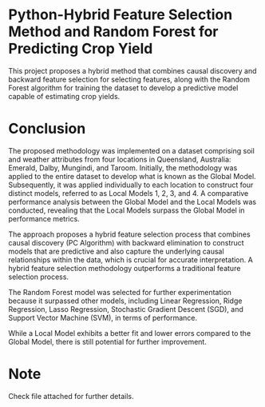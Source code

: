 # Python-Hybrid Feature Selection Method and Random Forest for Predicting Crop Yield
This project proposes a hybrid method that combines causal discovery and backward feature selection for selecting features, along with the Random Forest algorithm for training the dataset to develop a predictive model capable of estimating crop yields.

# Conclusion
The proposed methodology was implemented on a dataset comprising soil and weather attributes from four locations in Queensland, Australia: Emerald, Dalby, Mungindi, and Taroom. Initially, the methodology was applied to the entire dataset to develop what is known as the Global Model. Subsequently, it was applied individually to each location to construct four distinct models, referred to as Local Models 1, 2, 3, and 4. A comparative performance analysis between the Global Model and the Local Models was conducted, revealing that the Local Models surpass the Global Model in performance metrics.

The approach proposes a hybrid feature selection process that combines causal discovery (PC Algorithm) with backward elimination to construct models that are predictive and also capture the underlying causal relationships within the data, which is crucial for accurate interpretation. A hybrid feature selection methodology outperforms a traditional feature selection process.

The Random Forest model was selected for further experimentation because it surpassed other models, including Linear Regression, Ridge Regression, Lasso Regression, Stochastic Gradient Descent (SGD), and Support Vector Machine (SVM), in terms of performance.

While a Local Model exhibits a better fit and lower errors compared to the Global Model, there is still potential for further improvement.


# Note
Check file attached for further details.
